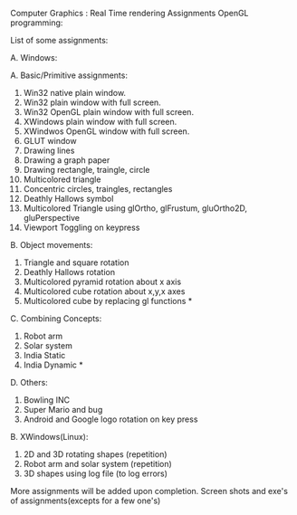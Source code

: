 Computer Graphics : Real Time rendering Assignments
OpenGL programming:

List of some assignments:

A. Windows:

A. Basic/Primitive assignments:
1. Win32 native plain window.
2. Win32 plain window with full screen.
3. Win32 OpenGL plain window with full screen.
4. XWindows plain window with full screen.
5. XWindwos OpenGL window with full screen.
6. GLUT window
7. Drawing lines
8. Drawing a graph paper
9. Drawing rectangle, traingle, circle
10. Multicolored triangle
11. Concentric circles, traingles, rectangles
12. Deathly Hallows symbol
13. Multicolored Triangle using glOrtho, glFrustum, gluOrtho2D, gluPerspective
14. Viewport Toggling on keypress

B. Object movements:
1. Triangle and square rotation
2. Deathly Hallows rotation
3. Multicolored pyramid rotation about x axis
4. Multicolored cube rotation about x,y,x axes
5. Multicolored cube by replacing gl functions *

C. Combining Concepts:
1. Robot arm
2. Solar system
3. India Static
4. India Dynamic *


D. Others:
1. Bowling INC
2. Super Mario and bug
3. Android and Google logo rotation on key press

B. XWindows(Linux):
1. 2D and 3D rotating shapes (repetition)
2. Robot arm and solar system (repetition)
3. 3D shapes using log file (to log errors)

More assignments will be added upon completion.
Screen shots and exe's of assignments(excepts for a few one's)